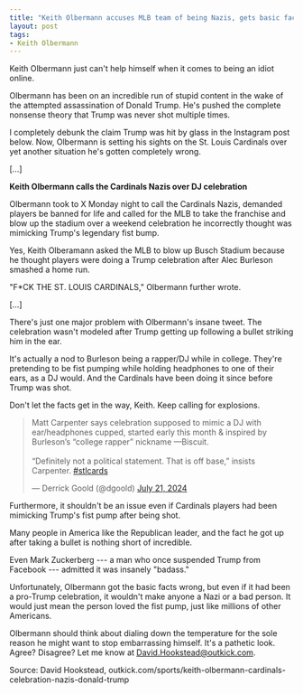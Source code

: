 ```yaml
---
title: "Keith Olbermann accuses MLB team of being Nazis, gets basic facts wrong"
layout: post
tags:
- Keith Olbermann
---
```


Keith Olbermann just can't help himself when it comes to being an idiot online.

Olbermann has been on an incredible run of stupid content in the wake of the attempted assassination of Donald Trump. He's pushed the complete nonsense theory that Trump was never shot multiple times.

I completely debunk the claim Trump was hit by glass in the Instagram post below. Now, Olbermann is setting his sights on the St. Louis Cardinals over yet another situation he's gotten completely wrong.

\[...\]

**Keith Olbermann calls the Cardinals Nazis over DJ celebration**

Olbermann took to X Monday night to call the Cardinals Nazis, demanded players be banned for life and called for the MLB to take the franchise and blow up the stadium over a weekend celebration he incorrectly thought was mimicking Trump's legendary fist bump.

Yes, Keith Olberamann asked the MLB to blow up Busch Stadium because he thought players were doing a Trump celebration after Alec Burleson smashed a home run.

"F*CK THE ST. LOUIS CARDINALS," Olbermann further wrote.

\[...\]

There's just one major problem with Olbermann's insane tweet. The celebration wasn't modeled after Trump getting up following a bullet striking him in the ear.

It's actually a nod to Burleson being a rapper/DJ while in college. They're pretending to be fist pumping while holding headphones to one of their ears, as a DJ would. And the Cardinals have been doing it since before Trump was shot.

Don't let the facts get in the way, Keith. Keep calling for explosions.

<blockquote class="twitter-tweet"><p lang="en" dir="ltr">Matt Carpenter says celebration supposed to mimic a DJ with ear/headphones cupped, started early this month &amp; inspired by Burleson’s “college rapper” nickname —Biscuit. <br><br>“Definitely not a political statement. That is off base,” insists Carpenter. <a href="https://twitter.com/hashtag/stlcards?src=hash&amp;ref_src=twsrc%5Etfw">#stlcards</a></p>&mdash; Derrick Goold (@dgoold) <a href="https://twitter.com/dgoold/status/1815123157457756491?ref_src=twsrc%5Etfw">July 21, 2024</a></blockquote> <script async src="https://platform.twitter.com/widgets.js" charset="utf-8"></script>

Furthermore, it shouldn't be an issue even if Cardinals players had been mimicking Trump's fist pump after being shot.

Many people in America like the Republican leader, and the fact he got up after taking a bullet is nothing short of incredible.

Even Mark Zuckerberg --- a man who once suspended Trump from Facebook --- admitted it was insanely "badass."

Unfortunately, Olbermann got the basic facts wrong, but even if it had been a pro-Trump celebration, it wouldn't make anyone a Nazi or a bad person. It would just mean the person loved the fist pump, just like millions of other Americans.

Olbermann should think about dialing down the temperature for the sole reason he might want to stop embarrassing himself. It's a pathetic look. Agree? Disagree? Let me know at David.Hookstead@outkick.com.

Source: David Hookstead, outkick.com/sports/keith-olbermann-cardinals-celebration-nazis-donald-trump
